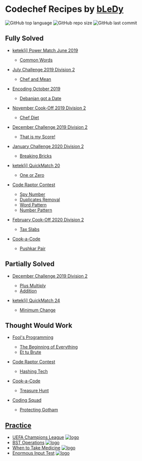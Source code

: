 # Codechef Recipes by [bLeDy](https://www.codechef.com/users/bledy)

![GitHub top language](https://img.shields.io/github/languages/top/ibledy/codechef-recipes)
![GitHub repo size](https://img.shields.io/github/repo-size/ibledy/codechef-recipes)
![GitHub last commit](https://img.shields.io/github/last-commit/ibledy/codechef-recipes)


## Fully Solved

- [ketek[i] Power Match June 2019](https://www.codechef.com/KQ162019)
    - [Common Words](KQ162019/common-words/main.py)

- [July Challenge 2019 Division 2](https://www.codechef.com/JULY19B)
    - [Chef and Mean](JULY19B/chef-and-mean/main.py)

- [Encoding October 2019](https://www.codechef.com/ENOC2019)
    - [Debanjan got a Date](ENOC2019/debanjan-got-a-date/main.py)

- [November Cook-Off 2019 Division 2](https://www.codechef.com/COOK112B)
    - [Chef Diet](COOK112B/chef-diet/main.py)

- [December Challenge 2019 Division 2](https://www.codechef.com/DEC19B)
    - [That is my Score!](DEC19B/that-is-my-score/main.py)

- [January Challenge 2020 Division 2](https://www.codechef.com/JAN20B)
    - [Breaking Bricks](JAN20B/breaking-bricks/main.py)

- [ketek[i] QuickMatch 20](https://www.codechef.com/QM202020)
    - [One or Zero](QM202020/one-or-zero/main.py)

- [Code Raptor Contest](https://www.codechef.com/CRPC2020)
    - [Spy Number](CRPC2020/spy-number/main.py)
    - [Duplicates Removal](CRPC2020/duplicates-removal/main.py)
    - [Word Pattern](CRPC2020/word-pattern/main.py)
    - [Number Pattern](CRPC2020/number-pattern/main.py)

- [February Cook-Off 2020 Division 2](https://www.codechef.com/COOK115B)
    - [Tax Slabs](COOK115B/tax-slabs/main.py)

- [Cook-a-Code](https://www.codechef.com/CACD2020)
    - [Pushkar Pair](CACD2020/pushkar-pair/main.py)


## Partially Solved

- [December Challenge 2019 Division 2](https://www.codechef.com/DEC19B)
    - [Plus Multiply](DEC19B/plus-multiply/main.py)
    - [Addition](DEC19B/addition/main.py)

- [ketek[i] QuickMatch 24](https://www.codechef.com/QM242020)
    - [Minimum Change](QM242020/minimum-change/main.py)


## Thought Would Work

- [Fool's Programming](https://www.codechef.com/FOLG2020)
    - [The Beginning of Everything](FOLG2020/the-beginning-of-everything/main.py)
    - [Et tu Brute](FOLG2020/et-tu-brute/main.py)

- [Code Raptor Contest](https://www.codechef.com/CRPC2020)
    - [Hashing Tech](CRPC2020/hashing-tech/main.py)

- [Cook-a-Code](https://www.codechef.com/CACD2020)
    - [Treasure Hunt](CACD2020/treasure-hunt/main.py)

- [Coding Squad](https://www.codechef.com/COSQ2020)
    - [Protecting Gotham](COSQ2020/protecting-gotham/main.py)


## [Practice](https://www.codechef.com/problems/school)

- [UEFA Champions League](PRACTICE/uefa-champions-league/main.py) [![logo]](https://www.codechef.com/problems/UCL)
- [BST Operations](PRACTICE/bst-operations/main.py) [![logo]](https://www.codechef.com/problems/BSTOPS)
- [When to Take Medicine](PRACTICE/when-to-take-medicine/main.py) [![logo]](https://www.codechef.com/problems/MEDIC)
- [Enormous Input Test](PRACTICE/enormous-input-test/main.py) [![logo]](https://www.codechef.com/problems/INTEST)

[logo]: https://s3.us-east-2.amazonaws.com/upload-icon/uploads/icons/png/12828268421557901896-16.png "Docs Logo"
